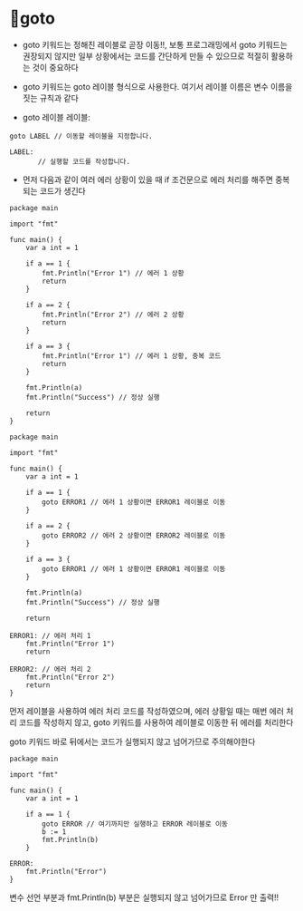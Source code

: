
# 💯goto

- goto 키워드는 정해진 레이블로 곧장 이동!!, 보통 프로그래밍에서 goto 키워드는 권장되지 않지만 일부 상황에서는 코드를 간단하게 만들 수 있으므로 적절히 활용하는 것이 중요하다

- goto 키워드는 goto 레이블 형식으로 사용한다. 여기서 레이블 이름은 변수 이름을 짓는 규칙과 같다

- goto 레이블
레이블:

```
goto LABEL // 이동할 레이블을 지정합니다.

LABEL:
       // 실행할 코드를 작성합니다.
```
- 먼저 다음과 같이 여러 에러 상황이 있을 때 if 조건문으로 에러 처리를 해주면 중복되는 코드가 생긴다
```
package main

import "fmt"

func main() {
	var a int = 1

	if a == 1 {
		fmt.Println("Error 1") // 에러 1 상황
		return
	}

	if a == 2 {
		fmt.Println("Error 2") // 에러 2 상황
		return
	}

	if a == 3 {
		fmt.Println("Error 1") // 에러 1 상황, 중복 코드
		return
	}

	fmt.Println(a)
	fmt.Println("Success") // 정상 실행

	return
}
```
```
package main

import "fmt"

func main() {
	var a int = 1

	if a == 1 {
		goto ERROR1 // 에러 1 상황이면 ERROR1 레이블로 이동
	}

	if a == 2 {
		goto ERROR2 // 에러 2 상황이면 ERROR2 레이블로 이동
	}

	if a == 3 {
		goto ERROR1 // 에러 1 상황이면 ERROR1 레이블로 이동
	}

	fmt.Println(a)
	fmt.Println("Success") // 정상 실행

	return

ERROR1: // 에러 처리 1
	fmt.Println("Error 1")
	return

ERROR2: // 에러 처리 2
	fmt.Println("Error 2")
	return
}
```
먼저 레이블을 사용하여 에러 처리 코드를 작성하였으며, 에러 상황일 때는 매번 에러 처리 코드를 작성하지 않고, goto 키워드를 사용하여 레이블로 이동한 뒤 에러를 처리한다

goto 키워드 바로 뒤에서는 코드가 실행되지 않고 넘어가므로 주의해야한다 



```
package main

import "fmt"

func main() {
	var a int = 1

	if a == 1 {
		goto ERROR // 여기까지만 실행하고 ERROR 레이블로 이동
		b := 1
		fmt.Println(b)
	}

ERROR:
	fmt.Println("Error")
}
```
변수 선언 부분과 fmt.Println(b) 부분은 실행되지 않고 넘어가므로 Error 만 출력!!
